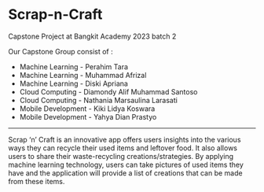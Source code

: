 # Scrap-n-Craft
Capstone Project at Bangkit Academy 2023 batch 2

Our Capstone Group consist of :
* Machine Learning - Perahim Tara
* Machine Learning - Muhammad Afrizal
* Machine Learning - Diski Apriana
* Cloud Computing - Diamondy Alif Muhammad Santoso
* Cloud Computing - Nathania Marsaulina Larasati
* Mobile Development - Kiki Lidya Koswara
* Mobile Development - Yahya Dian Prastyo

---
Scrap ‘n’ Craft is an innovative app offers users insights into the various ways they can recycle their used items and leftover food. It also allows users to share their waste-recycling creations/strategies. By applying machine learning technology, users can take pictures of used items they have and the application will provide a list of creations that can be made from these items.
